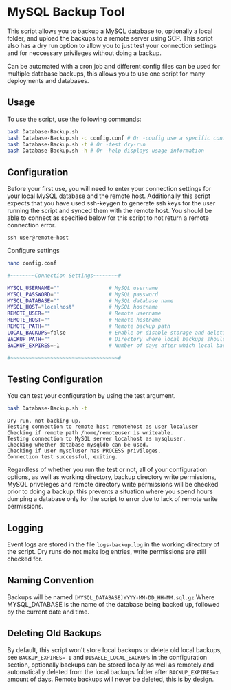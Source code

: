# MySQL Backup Tool

This script allows you to backup a MySQL database to, optionally a local folder, and upload the backups to a remote server using SCP. This script also has a dry run option to allow you to just test your connection settings and for neccessary privileges without doing a backup.

Can be automated with a cron job and different config files can be used for multiple database backups, this allows you to use one script for many deployments and databases.

## Usage

To use the script, use the following commands:

```bash
bash Database-Backup.sh
bash Database-Backup.sh -c config.conf # Or -config use a specific config file, default is ./config.conf
bash Database-Backup.sh -t # Or -test dry-run
bash Database-Backup.sh -h # Or -help displays usage information
```

## Configuration

Before your first use, you will need to enter your connection settings for your local MySQL database and the remote host. Additionally this script expects that you have used ssh-keygen to generate ssh keys for the user running the script and synced them with the remote host. You should be able to connect as specified below for this script to not return a remote connection error.

```
ssh user@remote-host
```

Configure settings

```bash
nano config.conf
```

```bash
#~~~~~~~~Connection Settings~~~~~~~~#

MYSQL_USERNAME=""                # MySQL username
MYSQL_PASSWORD=""                # MySQL password
MYSQL_DATABASE=""                # MySQL database name
MYSQL_HOST="localhost"           # MySQL hostname
REMOTE_USER=""                   # Remote username
REMOTE_HOST=""                   # Remote hostname
REMOTE_PATH=""                   # Remote backup path
LOCAL_BACKUPS=false              # Enable or disable storage and deletion of local backups, a temporary file will still be made
BACKUP_PATH=""                   # Directory where local backups should be made
BACKUP_EXPIRES=-1                # Number of days after which local backups should be deleted, -1 for never

#~~~~~~~~~~~~~~~~~~~~~~~~~~~~~~~~~~~#
```

## Testing Configuration

You can test your configuration by using the test argument.

```bash
bash Database-Backup.sh -t
```
```
Dry-run, not backing up.
Testing connection to remote host remotehost as user localuser
Checking if remote path /home/remoteuser is writeable.
Testing connection to MySQL server localhost as mysqluser.
Checking whether database mysqldb can be used.
Checking if user mysqluser has PROCESS privileges.
Connection test successful, exiting.
```

Regardless of whether you run the test or not, all of your configuration options, as well as working directory, backup directory write permissions, MySQL priveleges and remote directory write permissions will be checked prior to doing a backup, this prevents a situation where you spend hours dumping a database only for the script to error due to lack of remote write permissions.

## Logging

Event logs are stored in the file ```logs-backup.log``` in the working directory of the script. Dry runs do not make log entries, write permissions are still checked for.

## Naming Convention

Backups will be named ````[MYSQL_DATABASE]YYYY-MM-DD_HH-MM.sql.gz````
Where MYSQL_DATABASE is the name of the database being backed up, followed by the current date and time.

## Deleting Old Backups

By default, this script won't store local backups or delete old local backups, see ```BACKUP_EXPIRES=-1``` and ```DISABLE_LOCAL_BACKUPS``` in the configuration section, optionally backups can be stored locally as well as remotely and automatically deleted from the local backups folder after ```BACKUP_EXPIRES=x``` amount of days. Remote backups will never be deleted, this is by design.